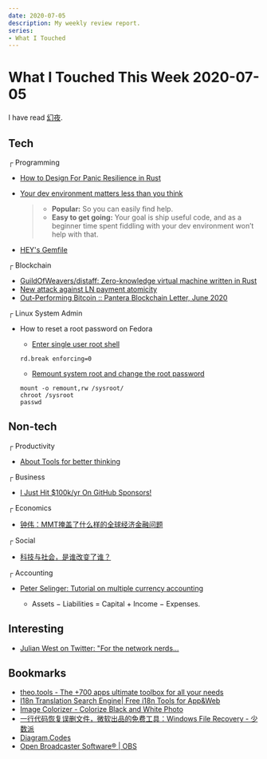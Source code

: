 ```yaml
---
date: 2020-07-05
description: My weekly review report.
series:
- What I Touched
---
```


# What I Touched This Week 2020-07-05

I have read [幻夜](https://www.goodreads.com/review/show/3418312356?utm_medium=api&utm_source=rss).

<!--more-->

## Tech

┌ Programming

* [How to Design For Panic Resilience in Rust](https://towardsdatascience.com/how-to-design-for-panic-resilience-in-rust-55d5fd2478b9)
* [Your dev environment matters less than you think](https://codewithoutrules.com/2020/06/25/dev-environment/)

    > * **Popular:** So you can easily find help.
    > * **Easy to get going:** Your goal is ship useful code, and as a beginner time spent fiddling with your dev environment won’t help with that.

* [HEY's Gemfile](https://gist.github.com/782fb925b57450da28c1e15656779556)

┌ Blockchain

* [GuildOfWeavers/distaff: Zero-knowledge virtual machine written in Rust](https://github.com/GuildOfWeavers/distaff)
* [New attack against LN payment atomicity](https://bitcoinops.org/en/newsletters/2020/04/29/#new-attack-against-ln-payment-atomicity)
* [Out-Performing Bitcoin :: Pantera Blockchain Letter, June 2020](https://medium.com/@PanteraCapital/out-performing-bitcoin-pantera-blockchain-letter-june-2020-1d0ac9ec3482)

┌ Linux System Admin

* How to reset a root password on Fedora

    * [Enter single user root shell](https://fedoramagazine.org/reset-root-password-fedora/)

    ```
    rd.break enforcing=0
    ```

    * [Remount system root and change the root password](https://linuxconfig.org/redhat-8-recover-root-password#:~:text=To%20recover%20the%20root%20password,set%20the%20new%20root%20password.)

    ```
    mount -o remount,rw /sysroot/
    chroot /sysroot
    passwd
    ```

## Non-tech

┌ Productivity

* [About Tools for better thinking](https://untools.co)

┌ Business

* [I Just Hit \$100k/yr On GitHub Sponsors! ](https://calebporzio.com/i-just-hit-dollar-100000yr-on-github-sponsors-heres-how-i-did-it)

┌ Economics

* [钟伟：MMT掩盖了什么样的全球经济金融问题](https://mp.weixin.qq.com/s/kN3-cnZ-Owx1hUZWHPJtXA)

┌ Social

* [科技与社会，是谁改变了谁？](https://mp.weixin.qq.com/s/uO-kCK7IAaBkKN4Jwmw_vA)

┌ Accounting

* [Peter Selinger: Tutorial on multiple currency accounting](https://www.mathstat.dal.ca/~selinger/accounting/tutorial.html)

    * Assets − Liabilities = Capital + Income − Expenses.

## Interesting

* [Julian West on Twitter: "For the network nerds...](https://twitter.com/julian_west/status/1277675180266061824)

## Bookmarks

* [theo.tools - The +700 apps ultimate toolbox for all your needs](https://theo.tools)
* [I18n Translation Search Engine| Free i18n Tools for App&Web](https://i18ns.com)
* [Image Colorizer - Colorize Black and White Photo](https://imagecolorizer.com)
* [一行代码恢复误删文件，微软出品的免费工具：Windows File Recovery - 少数派](https://sspai.com/post/61160)
* [Diagram.Codes](https://www.diagram.codes)
* [Open Broadcaster Software®️ | OBS](https://obsproject.com)
